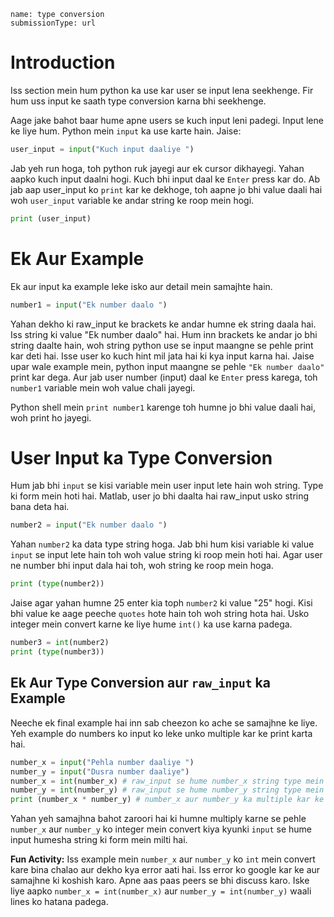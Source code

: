 ```ngMeta
name: type conversion
submissionType: url
```

# Introduction

Iss section mein hum python ka use kar user se input lena seekhenge. Fir hum uss input ke saath type conversion karna bhi seekhenge.

Aage jake bahot baar hume apne users se kuch input leni padegi. Input lene ke liye hum. Python mein `input` ka use karte hain. Jaise:

```python
user_input = input("Kuch input daaliye ")
```

Jab yeh run hoga, toh python ruk jayegi aur ek cursor dikhayegi. Yahan aapko kuch input daalni hogi. Kuch bhi input daal ke `Enter` press kar do. Ab jab aap user_input ko `print` kar ke dekhoge, toh aapne jo bhi value daali hai woh `user_input` variable ke andar string ke roop mein hogi.

```python
print (user_input)
```

# Ek Aur Example

Ek aur input ka example leke isko aur detail mein samajhte hain.

```python
number1 = input("Ek number daalo ")
```

Yahan dekho ki raw_input ke brackets ke andar humne ek string daala hai. Iss string ki value "Ek number daalo" hai. Hum inn brackets ke andar jo bhi string daalte hain, woh string python use se input maangne se pehle print kar deti hai. Isse user ko kuch hint mil jata hai ki kya input karna hai. Jaise upar wale example mein, python input maangne se pehle `"Ek number daalo"` print kar dega. Aur jab user number (input) daal ke `Enter`
press karega, toh `number1` variable mein woh value chali jayegi.

Python shell mein `print number1` karenge toh humne jo bhi value daali hai, woh print ho jayegi.

# User Input ka Type Conversion

Hum jab bhi `input` se kisi variable mein user input lete hain woh string. Type ki form mein hoti hai. Matlab, user jo bhi daalta hai raw_input usko string bana deta hai.

```python
number2 = input("Ek number daalo ")
```

Yahan `number2` ka data type string hoga. Jab bhi hum kisi variable ki value `input` se input lete hain toh woh value string ki roop mein hoti hai. Agar user ne number bhi input dala hai toh, woh string ke roop mein hoga.

```python
print (type(number2))
```

Jaise agar yahan humne 25 enter kia toph `number2` ki value "25" hogi. Kisi bhi value ke aage peeche `quotes` hote hain toh woh string hota hai. Usko integer mein convert karne ke liye hume `int()` ka use karna padega.

```python
number3 = int(number2)
print (type(number3))
```

## Ek Aur Type Conversion aur `raw_input` ka Example

Neeche ek final example hai inn sab cheezon ko ache se samajhne ke liye. Yeh example do numbers ko input ko leke unko multiple kar ke print karta hai.

```python
number_x = input("Pehla number daaliye ")
number_y = input("Dusra number daaliye")
number_x = int(number_x) # raw_input se hume number_x string type mein mila
number_y = int(number_y) # raw_input se hume number_y string type mein mila
print (number_x * number_y) # number_x aur number_y ka multiple kar ke result print hoga
```

Yahan yeh samajhna bahot zaroori hai ki humne multiply karne se pehle `number_x` aur `number_y` ko integer mein convert kiya kyunki `input` se hume input humesha string ki form mein milti hai.

**Fun Activity:** Iss example mein `number_x` aur `number_y` ko `int` mein convert kare bina chalao aur dekho kya error aati hai. Iss error ko google kar ke aur samajhne ki koshish karo. Apne aas paas peers se bhi discuss karo. Iske liye aapko `number_x = int(number_x)` aur `number_y = int(number_y)` waali lines ko hatana padega.

